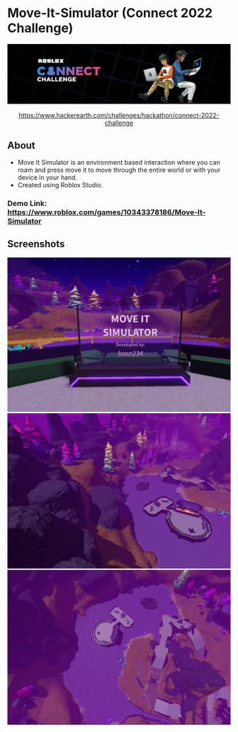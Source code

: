 # Move-It-Simulator (Connect 2022 Challenge)
<img src="Images/cover.png" />
<p align="center"><a href="https://www.hackerearth.com/challenges/hackathon/connect-2022-challenge">https://www.hackerearth.com/challenges/hackathon/connect-2022-challenge</a></p>

## About
<ul>
  <li>Move It Simulator is an environment based interaction where you can roam and press move it to move through the entire world or with your device in your hand.</li>
  <li>Created using Roblox Studio.</li>
</ul>

### Demo Link: <a href="https://www.roblox.com/games/10343378186/Move-It-Simulator">https://www.roblox.com/games/10343378186/Move-It-Simulator</a>

## Screenshots
<img src="Images/Screenshot01.png" />
<img src="Images/Screenshot02.png" />
<img src="Images/Screenshot03.png" />
